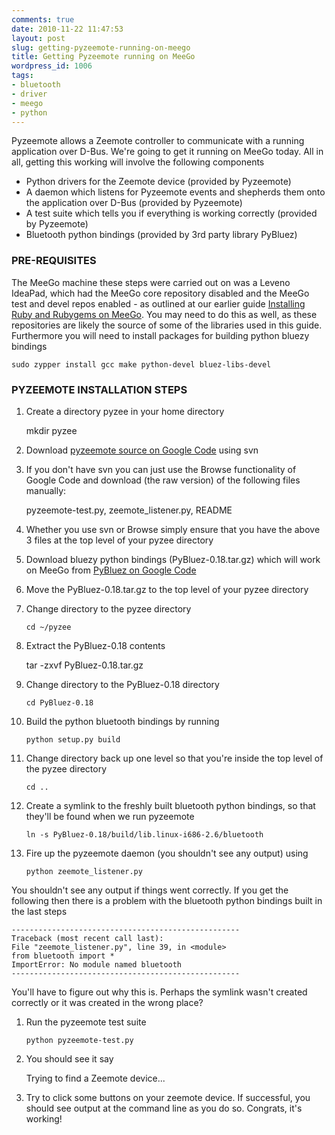 ```yaml
---
comments: true
date: 2010-11-22 11:47:53
layout: post
slug: getting-pyzeemote-running-on-meego
title: Getting Pyzeemote running on MeeGo
wordpress_id: 1006
tags:
- bluetooth
- driver
- meego
- python
---
```


Pyzeemote allows a Zeemote controller to communicate with a running application over D-Bus. We're going to get it running on MeeGo today. All in all, getting this working will involve the following components

* Python drivers for the Zeemote device (provided by Pyzeemote)
* A daemon which listens for Pyzeemote events and shepherds them onto the application over D-Bus (provided by Pyzeemote)
* A test suite which tells you if everything is working correctly (provided by Pyzeemote)
* Bluetooth python bindings (provided by 3rd party library PyBluez)

### PRE-REQUISITES

The MeeGo machine these steps were carried out on was a Leveno IdeaPad, which had the MeeGo core repository disabled and the MeeGo test and devel repos enabled - as outlined at our earlier guide [Installing Ruby and Rubygems on MeeGo](http://www.theirishpenguin.com/2010/11/18/installing-ruby-and-rubygems-on-meego). You may need to do this as well, as these repositories are likely the source of some of the libraries used in this guide. Furthermore you will need to install packages for building python bluezy bindings
    
    sudo zypper install gcc make python-devel bluez-libs-devel

### PYZEEMOTE INSTALLATION STEPS

1. Create a directory pyzee in your home directory
    
      mkdir pyzee

1. Download [pyzeemote source on Google Code](http://code.google.com/p/pyzeemote) using svn
1. If you don't have svn you can just use the Browse functionality of Google Code and download (the raw version) of the following files manually:
  
      pyzeemote-test.py, zeemote_listener.py, README

1. Whether you use svn or Browse simply ensure that you have the above 3 files at the top level of your pyzee directory

1. Download bluezy python bindings (PyBluez-0.18.tar.gz) which will work on MeeGo from [PyBluez on Google Code](http://code.google.com/p/pybluez)
1. Move the PyBluez-0.18.tar.gz to the top level of your pyzee directory
1. Change directory to the pyzee directory
    
       cd ~/pyzee

1. Extract the PyBluez-0.18 contents

    
      tar -zxvf PyBluez-0.18.tar.gz


1. Change directory to the PyBluez-0.18 directory

    
       cd PyBluez-0.18


1. Build the python bluetooth bindings by running

       python setup.py build

1. Change directory back up one level so that you're inside the top level of the pyzee directory
 
       cd ..

1. Create a symlink to the freshly built bluetooth python bindings, so that they'll be found when we run pyzeemote
  
       ln -s PyBluez-0.18/build/lib.linux-i686-2.6/bluetooth

1. Fire up the pyzeemote daemon (you shouldn't see any output) using
    
       python zeemote_listener.py

You shouldn't see any output if things went correctly. If you get the following then there is a problem with the bluetooth python bindings built in the last steps

    ---------------------------------------------------
    Traceback (most recent call last):
    File "zeemote_listener.py", line 39, in <module>
    from bluetooth import *
    ImportError: No module named bluetooth
    ---------------------------------------------------
You'll have to figure out why this is. Perhaps the symlink wasn't created correctly or it was created in the wrong place?

1. Run the pyzeemote test suite
    
       python pyzeemote-test.py


1. You should see it say

   Trying to find a Zeemote device...

1. Try to click some buttons on your zeemote device. If successful, you should see output at the command line as you do so. Congrats, it's working!

